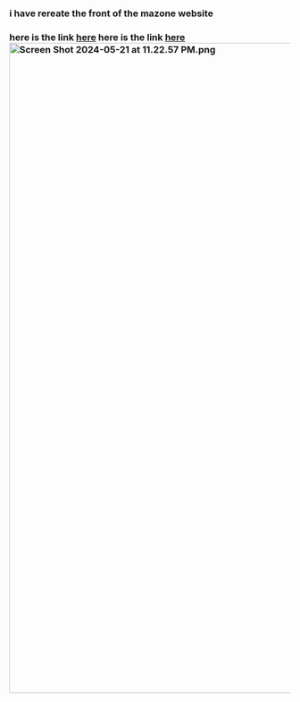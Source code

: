 <h3> i have rereate the front of the mazone website <h3>
here is the link <a href="https://amazon-project-plum.vercel.app/amazon.html"> here</a>
here is the link <a href="https://amazon-project-plum.vercel.app/amazon.html"> here</a>
 <img width="1165" alt="Screen Shot 2024-05-21 at 11.22.57 PM.png" src="https://github.com/hachahbo/Inception_42/assets/116384287/75871253-6bd5-4462-9fbf-089cd67ca052">
